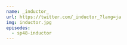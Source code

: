 ```yaml
---
name: _inductor_
url: https://twitter.com/_inductor_?lang=ja
img: inductor.jpg
episodes:
  - sp48-inductor
---
```

